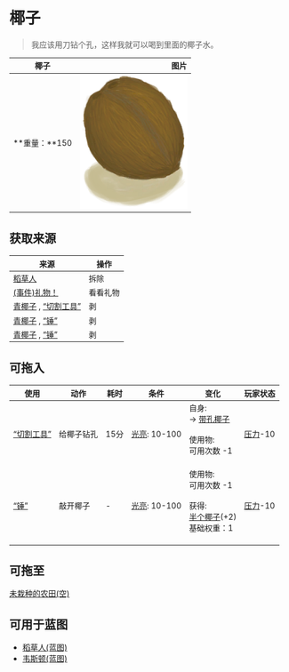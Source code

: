 # 椰子  
> 我应该用刀钻个孔，这样我就可以喝到里面的椰子水。  
  
  椰子  |   图片   
 ----  |  ----:   
 **重量：**150  |  ![](Sprite/Coconut.png)   
  
## 获取来源  
来源  |  操作  
----  |  ----  
[稻草人](Scarecrow.md)  |  拆除  
[(事件)礼物！](Event_MacaqueFriendGift.md)  |  看看礼物  
[青椰子](CoconutHusked.md) , [“切割工具”](tag_Cutter.md)  |  剥  
[青椰子](CoconutHusked.md) , [“锤”](tag_Axe.md)  |  剥  
[青椰子](CoconutHusked.md) , [“锤”](tag_Hammer.md)  |  剥  
## 可拖入  
使用  |  动作  |  耗时  |  条件  |  变化  |  玩家状态  
----  |  ----  |  ----  |  ----  |  ----  |  ----  
[“切割工具”](tag_Cutter.md)  |  给椰子钻孔  |  15分  |  [光亮](Light.md): 10-100  |  自身:<br>→ [带孔椰子](CoconutPerforated.md)<br><br>使用物:<br>可用次数  -1<br><br>  |  [压力](Stress.md)-10  
[“锤”](tag_Hammer.md)  |  敲开椰子  |  -  |  [光亮](Light.md): 10-100  |  使用物:<br>可用次数  -1<br><br>获得:<br>[半个椰子](CoconutHalf.md)(+2)<br>基础权重：1<br><br>  |  [压力](Stress.md)-10  
## 可拖至  
[未栽种的农田(空)](CropPlotEmpty.md)  
## 可用于蓝图  
- [稻草人(蓝图)](Bp_Scarecrow.md)  
- [韦斯顿(蓝图)](Bp_Weston.md)  
  
  
